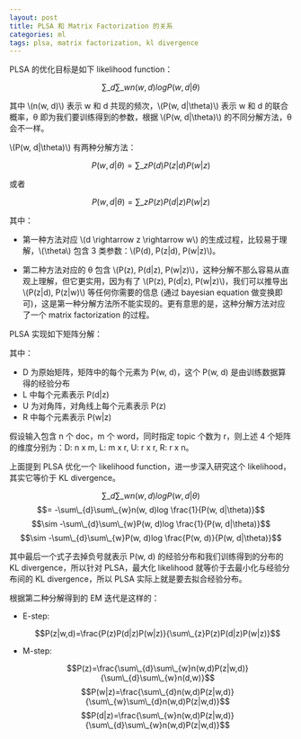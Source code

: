 ```yaml
---
layout: post
title: PLSA 和 Matrix Factorization 的关系
categories: ml
tags: plsa, matrix factorization, kl divergence
---
```


PLSA 的优化目标是如下 likelihood function：

$$\sum\_{d}\sum\_{w}n(w, d)log P(w, d|\theta)$$

其中 \\(n(w, d)\\) 表示 w 和 d 共现的频次，\\(P(w, d|\theta)\\) 表示 w 和 d 的联合概率，&theta; 即为我们要训练得到的参数，根据 \\(P(w, d|\theta)\\) 的不同分解方法，&theta; 会不一样。

\\(P(w, d|\theta)\\) 有两种分解方法：

$$P(w, d|\theta)=\sum\_{z}P(d)P(z|d)P(w|z)$$

或者

$$P(w, d|\theta)=\sum\_{z}P(z)P(d|z)P(w|z)$$

其中：

* 第一种方法对应 \\(d \rightarrow z \rightarrow w\\) 的生成过程，比较易于理解，\\(\theta\\) 包含 3 类参数：\\(P(d), P(z|d), P(w|z)\\)。

* 第二种方法对应的 &theta; 包含 \\(P(z), P(d|z), P(w|z)\\)，这种分解不那么容易从直观上理解，但它更实用，因为有了 \\(P(z), P(d|z), P(w|z)\\)，我们可以推导出 \\(P(z|d), P(z|w)\\) 等任何你需要的信息 (通过 bayesian equation 做变换即可)，这是第一种分解方法所不能实现的。更有意思的是，这种分解方法对应了一个 matrix factorization 的过程。

PLSA 实现如下矩阵分解：

<object data="/resource/plsa/plsa_mf.svg" type="image/svg+xml" class="blkcenter"></object>

其中：

* D 为原始矩阵，矩阵中的每个元素为 P(w, d)，这个 P(w, d) 是由训练数据算得的经验分布
* L 中每个元素表示 P(d|z)
* U 为对角阵，对角线上每个元素表示 P(z)
* R 中每个元素表示 P(w|z)

假设输入包含 n 个 doc，m 个 word，同时指定 topic 个数为 r，则上述 4 个矩阵的维度分别为：D: n x m, L: m x r, U: r x r, R: r x n。

上面提到 PLSA 优化一个 likelihood function，进一步深入研究这个 likelihood，其实它等价于 KL divergence。

$$\sum\_{d}\sum\_{w}n(w, d)log P(w, d|\theta)$$
$$= -\sum\_{d}\sum\_{w}n(w, d)log \frac{1}{P(w, d|\theta)}$$
$$\sim -\sum\_{d}\sum\_{w}P(w, d)log \frac{1}{P(w, d|\theta)}$$
$$\sim -\sum\_{d}\sum\_{w}P(w, d)log \frac{P(w, d)}{P(w, d|\theta)}$$

其中最后一个式子去掉负号就表示 P(w, d) 的经验分布和我们训练得到的分布的 KL divergence，所以针对 PLSA，最大化 likelihood 就等价于去最小化与经验分布间的 KL divergence，所以 PLSA 实际上就是要去拟合经验分布。

根据第二种分解得到的 EM 迭代是这样的：

* E-step:

    $$P(z|w,d)=\frac{P(z)P(d|z)P(w|z)}{\sum\_{z}P(z)P(d|z)P(w|z)}$$

* M-step:

    $$P(z)=\frac{\sum\_{d}\sum\_{w}n(w,d)P(z|w,d)}{\sum\_{d}\sum\_{w}n(d,w)}$$
    $$P(w|z)=\frac{\sum\_{d}n(w,d)P(z|w,d)}{\sum\_{w}\sum\_{d}n(w,d)P(z|w,d)}$$
    $$P(d|z)=\frac{\sum\_{w}n(w,d)P(z|w,d)}{\sum\_{d}\sum\_{w}n(w,d)P(z|w,d)}$$
